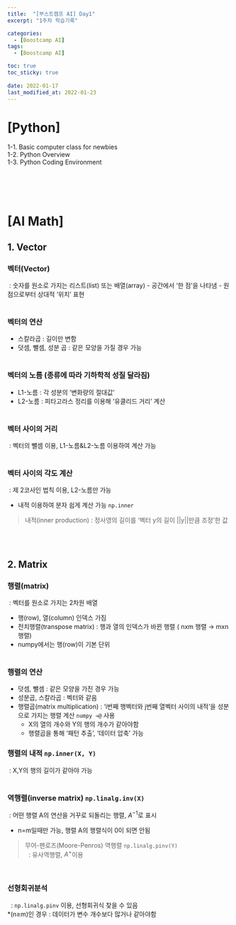 ```yaml
---
title:  "[부스트캠프 AI] Day1"
excerpt: "1주차 학습기록"

categories:
  - [Boostcamp AI]
tags:
  - [Boostcamp AI]

toc: true
toc_sticky: true
 
date: 2022-01-17
last_modified_at: 2022-01-23
---
```


# **[Python]**
1-1. Basic computer class for newbies  
1-2. Python Overview  
1-3. Python Coding Environment   
<br></br>
<br></br>
# **[AI Math]**
## **1. Vector**
### **벡터(Vector)**
&nbsp;: 숫자를 원소로 가지는 리스트(list) 또는 배열(array)
    - 공간에서 ‘한 점’을 나타냄
    - 원점으로부터 상대적 ‘위치’ 표현   
    &nbsp;
### **벡터의 연산**
- 스칼라곱 : 길이만 변함
- 덧셈, 뺄셈, 성분 곱 : 같은 모양을 가질 경우 가능   
&nbsp;
### **벡터의 노름 (종류에 따라 기하학적 성질 달라짐)**
- L1-노름 : 각 성분의 ‘변화량의 절대값’
- L2-노름 : 피타고라스 정리를 이용해 ‘유클리드 거리’ 계산   
&nbsp;
### **벡터 사이의 거리**
&nbsp;: 벡터의 뺄셈 이용, L1-노름&L2-노름 이용하여 계산 가능   
&nbsp;
### **벡터 사이의 각도 계산**
&nbsp;: 제 2코사인 법칙 이용, L2-노름만 가능
- 내적 이용하여 분자 쉽게 계산 가능  ```np.inner```
> 내적(inner production) : 정사영의 길이를 ‘벡터 y의 길이 ||y||만큼 조정’한 값

<br></br>
## **2. Matrix**
### **행렬(matrix)**
&nbsp;: 벡터를 원소로 가지는 2차원 배열   
- 행(row), 열(column) 인덱스 가짐
- 전치행렬(transpose matrix) : 행과 열의 인덱스가 바뀐 행렬 ( nxm 행렬 → mxn 행렬)
- numpy에서는 행(row)이 기본 단위   
&nbsp;
### **행렬의 연산**
- 덧셈, 뺄셈 : 같은 모양을 가진 경우 가능
- 성분곱, 스칼라곱 : 벡터와 같음
- 행렬곱(matrix multiplication) : ‘i번째 행벡터와 j번째 열벡터 사이의 내적’을 성분으로 가지는 행렬 계산 ```numpy →@``` 사용   
    - X의 열의 개수와 Y의 행의 개수가 같아야함   
    - 행렬곱을 통해 ‘패턴 추출’, ‘데이터 압축’ 가능
### **행렬의 내적** ```np.inner(X, Y)```
&nbsp;: X,Y의 행의 길이가 같아야 가능   
&nbsp;
### **역행렬(inverse matrix)** ```np.linalg.inv(X)```  
&nbsp;: 어떤 행렬 A의 연산을 거꾸로 되돌리는 행렬, $A^{-1}$로 표시   
- n=m일때만 가능, 행렬 A의 행렬식이 0이 되면 안됨 

> 무어-펜로즈(Moore-Penros) 역행렬 ```np.linalg.pinv(Y)```   
   &nbsp; : 유사역행렬, $A^{+}$이용   

&nbsp;
### **선형회귀분석**
&nbsp; : ```np.linalg.pinv``` 이용, 선형회귀식 찾을 수 있음      
    *(n≥m)인 경우 : 데이터가 변수 개수보다 많거나 같아야함


